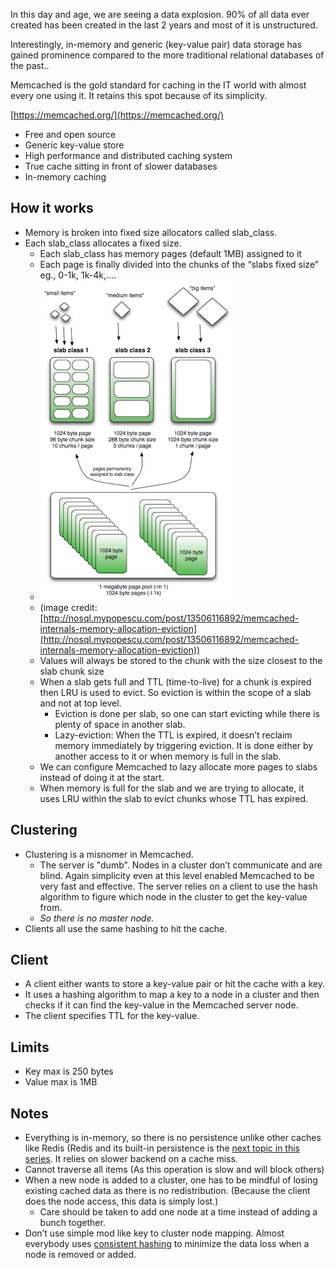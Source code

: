 In this day and age, we are seeing a data explosion. 90% of all data ever created has been created in the last 2 years and most of it is unstructured.

Interestingly, in-memory and generic (key-value pair) data storage has gained prominence compared to the more traditional relational databases of the past..

Memcached is the gold standard for caching in the IT world with almost every one using it. It retains this spot because of its simplicity.

[https://memcached.org/](https://memcached.org/)

* Free and open source
* Generic key-value store
* High performance and distributed caching system
* True cache sitting in front of slower databases
* In-memory caching

## How it works

* Memory is broken into fixed size allocators called slab_class.
* Each slab_class allocates a fixed size.
   * Each slab_class has memory pages (default 1MB) assigned to it
   * Each page is finally divided into the chunks of the “slabs fixed size” eg., 0-1k, 1k-4k,….
   * ![](img_00.png)
   * (image credit: [http://nosql.mypopescu.com/post/13506116892/memcached-internals-memory-allocation-eviction](http://nosql.mypopescu.com/post/13506116892/memcached-internals-memory-allocation-eviction))
   * Values will always be stored to the chunk with the size closest to the slab chunk size
   * When a slab gets full and TTL (time-to-live) for a chunk is expired then LRU is used to evict. So eviction is within the scope of a slab and not at top level.
      * Eviction is done per slab, so one can start evicting while there is plenty of space in another slab.
      * Lazy-eviction: When the TTL is expired, it doesn’t reclaim memory immediately by triggering eviction. It is done either by another access to it or when memory is full in the slab.
   * We can configure Memcached to lazy allocate more pages to slabs instead of doing it at the start.
   * When memory is full for the slab and we are trying to allocate, it uses LRU within the slab to evict chunks whose TTL has expired.

## Clustering

* Clustering is a misnomer in Memcached.
   * The server is "dumb". Nodes in a cluster don’t communicate and are blind. Again simplicity even at this level enabled Memcached to be very fast and effective. The server relies on a client to use the hash algorithm to figure which node in the cluster to get the key-value from.
   * *So there is no master node.*
* Clients all use the same hashing to hit the cache.

## Client

* A client either wants to store a key-value pair or hit the cache with a key.
* It uses a hashing algorithm to map a key to a node in a cluster and then checks if it can find the key-value in the Memcached server node.
* The client specifies TTL for the key-value.

## Limits

* Key max is 250 bytes
* Value max is 1MB

## Notes

* Everything is in-memory, so there is no persistence unlike other caches like Redis (Redis and its built-in persistence is the [next topic in this series](caching-redis.html). It relies on slower backend on a cache miss.
* Cannot traverse all items (As this operation is slow and will block others)
* When a new node is added to a cluster, one has to be mindful of losing existing cached data as there is no redistribution. (Because the client does the node access, this data is simply lost.)
   * Care should be taken to add one node at a time instead of adding a bunch together.
* Don’t use simple mod like key to cluster node mapping. Almost everybody uses [consistent hashing](https://community.oracle.com/blogs/tomwhite/2007/11/27/consistent-hashing) to minimize the data loss when a node is removed or added. 

